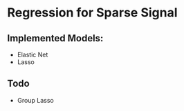 # Regression for Sparse Signal

## Implemented Models:

* Elastic Net
* Lasso

## Todo

* Group Lasso
